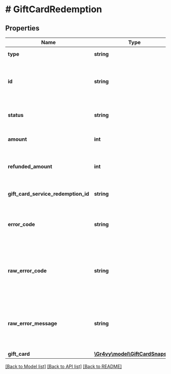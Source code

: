 # # GiftCardRedemption

## Properties

Name | Type | Description | Notes
------------ | ------------- | ------------- | -------------
**type** | **string** | The type of this resource. | [optional]
**id** | **string** | The ID of this gift card redemption. This may be &#x60;null&#x60; if the no redemption happened. | [optional]
**status** | **string** | The status of the gift card redemption for the &#x60;payment_method&#x60;. | [optional]
**amount** | **int** | The amount redeemed for this gift card. | [optional]
**refunded_amount** | **int** | The amount refunded for this gift card. This can not be larger than &#x60;amount&#x60;. | [optional]
**gift_card_service_redemption_id** | **string** | The gift card service&#39;s unique ID for the redemption. | [optional]
**error_code** | **string** | If this gift card redemption resulted in an error, this will contain the internal code for the error. | [optional]
**raw_error_code** | **string** | If this gift card redemption resulted in an error, this will contain the raw error code received from the gift card provider. | [optional]
**raw_error_message** | **string** | If this gift card redemption resulted in an error, this will contain the raw error message received from the gift card provider. | [optional]
**gift_card** | [**\Gr4vy\model\GiftCardSnapshot**](GiftCardSnapshot.md) |  | [optional]

[[Back to Model list]](../../README.md#models) [[Back to API list]](../../README.md#endpoints) [[Back to README]](../../README.md)
